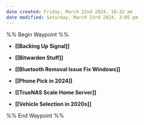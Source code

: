 ```yaml
---
date created: Friday, March 22nd 2024, 10:32 am
date modified: Saturday, March 23rd 2024, 3:05 pm
---
```


%% Begin Waypoint %%
- **[[Backing Up Signal]]**

- **[[Bitwarden Stuff]]**
- **[[Bluetooth Removal Issue Fix Windows]]**
- **[[Phone Pick in 2024]]**
- **[[TrueNAS Scale Home Server]]**
- **[[Vehicle Selection in 2020s]]**

%% End Waypoint %%